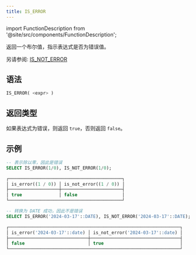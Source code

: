 ```yaml
---
title: IS_ERROR
---
```

import FunctionDescription from '@site/src/components/FunctionDescription';

<FunctionDescription description="引入或更新: v1.2.379"/>

返回一个布尔值，指示表达式是否为错误值。

另请参阅: [IS_NOT_ERROR](is-not-error.md)

## 语法

```sql
IS_ERROR( <expr> )
```

## 返回类型

如果表达式为错误，则返回 `true`，否则返回 `false`。

## 示例

```sql
-- 表示除以零，因此是错误
SELECT IS_ERROR(1/0), IS_NOT_ERROR(1/0);

┌───────────────────────────────────────────┐
│ is_error((1 / 0)) │ is_not_error((1 / 0)) │
├───────────────────┼───────────────────────┤
│ true              │ false                 │
└───────────────────────────────────────────┘

-- 转换为 DATE 成功，因此不是错误
SELECT IS_ERROR('2024-03-17'::DATE), IS_NOT_ERROR('2024-03-17'::DATE);

┌─────────────────────────────────────────────────────────────────┐
│ is_error('2024-03-17'::date) │ is_not_error('2024-03-17'::date) │
├──────────────────────────────┼──────────────────────────────────┤
│ false                        │ true                             │
└─────────────────────────────────────────────────────────────────┘
```